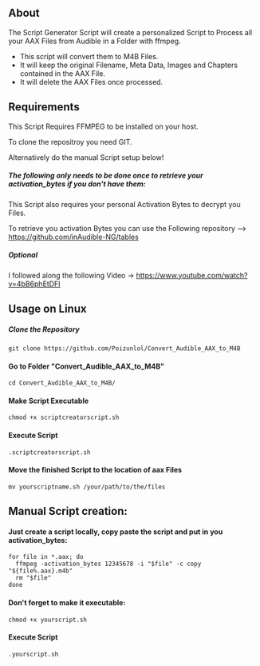 ## About
The Script Generator Script will create a personalized Script to Process all your AAX Files from Audible in a Folder with ffmpeg. 
 - This script will convert them to M4B Files.
 - It will keep the original Filename, Meta Data, Images and Chapters contained in the AAX File.
 - It will delete the AAX Files once processed.

## Requirements
This Script Requires FFMPEG to be installed on your host.

To clone the repositroy you need GIT. 

Alternatively do the manual Script setup below!

##### The following only needs to be done once to retrieve your activation_bytes if you don't have them:

This Script also requires your personal Activation Bytes to decrypt you Files. 

To retrieve you activation Bytes you can use the Following repository --> https://github.com/inAudible-NG/tables

##### Optional
I followed along the following Video -> https://www.youtube.com/watch?v=4bB6phEtDFI

## Usage on Linux

##### Clone the Repository

```
git clone https://github.com/Poizunlol/Convert_Audible_AAX_to_M4B
```

#### Go to Folder "Convert_Audible_AAX_to_M4B"

```
cd Convert_Audible_AAX_to_M4B/
```

#### Make Script Executable

```
chmod +x scriptcreatorscript.sh
```

#### Execute Script

```
.scriptcreatorscript.sh
```

#### Move the finished Script to the location of aax Files

```
mv yourscriptname.sh /your/path/to/the/files
```

## Manual Script creation:

#### Just create a script locally, copy paste the script and put in you activation_bytes:

```
for file in *.aax; do
  ffmpeg -activation_bytes 12345678 -i "$file" -c copy "${file%.aax}.m4b"
  rm "$file"
done
```

#### Don't forget to make it executable:

```
chmod +x yourscript.sh
```

#### Execute Script

```
.yourscript.sh
```
